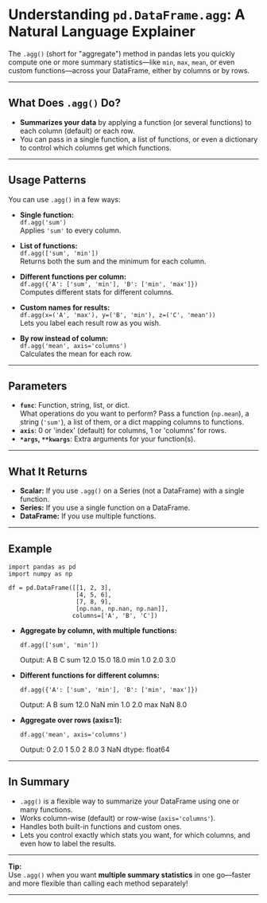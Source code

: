 # Understanding `pd.DataFrame.agg`: A Natural Language Explainer

The `.agg()` (short for "aggregate") method in pandas lets you quickly compute one or more summary statistics—like `min`, `max`, `mean`, or even custom functions—across your DataFrame, either by columns or by rows.

---

## What Does `.agg()` Do?

- **Summarizes your data** by applying a function (or several functions) to each column (default) or each row.
- You can pass in a single function, a list of functions, or even a dictionary to control which columns get which functions.

---

## Usage Patterns

You can use `.agg()` in a few ways:

- **Single function:**  
      `df.agg('sum')`  
      Applies `'sum'` to every column.

- **List of functions:**  
      `df.agg(['sum', 'min'])`  
      Returns both the sum and the minimum for each column.

- **Different functions per column:**  
      `df.agg({'A': ['sum', 'min'], 'B': ['min', 'max']})`  
      Computes different stats for different columns.

- **Custom names for results:**  
      `df.agg(x=('A', 'max'), y=('B', 'min'), z=('C', 'mean'))`  
      Lets you label each result row as you wish.

- **By row instead of column:**  
      `df.agg('mean', axis='columns')`  
      Calculates the mean for each row.

---

## Parameters

- **`func`**: Function, string, list, or dict.  
    What operations do you want to perform? Pass a function (`np.mean`), a string (`'sum'`), a list of them, or a dict mapping columns to functions.
- **`axis`**: 0 or 'index' (default) for columns, 1 or 'columns' for rows.
- **`*args`, `**kwargs`**: Extra arguments for your function(s).

---

## What It Returns

- **Scalar:** If you use `.agg()` on a Series (not a DataFrame) with a single function.
- **Series:** If you use a single function on a DataFrame.
- **DataFrame:** If you use multiple functions.

---

## Example

    import pandas as pd
    import numpy as np

    df = pd.DataFrame([[1, 2, 3],
                       [4, 5, 6],
                       [7, 8, 9],
                       [np.nan, np.nan, np.nan]],
                      columns=['A', 'B', 'C'])

- **Aggregate by column, with multiple functions:**
      
      df.agg(['sum', 'min'])
      
    Output:
           A     B     C
    sum  12.0  15.0  18.0
    min   1.0   2.0   3.0

- **Different functions for different columns:**

      df.agg({'A': ['sum', 'min'], 'B': ['min', 'max']})
      
    Output:
           A    B
    sum  12.0  NaN
    min   1.0  2.0
    max   NaN  8.0

- **Aggregate over rows (axis=1):**

      df.agg('mean', axis='columns')
    Output:
    0    2.0
    1    5.0
    2    8.0
    3    NaN
    dtype: float64

---

## In Summary

- `.agg()` is a flexible way to summarize your DataFrame using one or many functions.
- Works column-wise (default) or row-wise (`axis='columns'`).
- Handles both built-in functions and custom ones.
- Lets you control exactly which stats you want, for which columns, and even how to label the results.

---

**Tip:**  
Use `.agg()` when you want **multiple summary statistics** in one go—faster and more flexible than calling each method separately!

---

